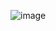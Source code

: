 ![image](https://user-images.githubusercontent.com/72716233/230303306-ba65706d-abac-441c-af2b-ac89673ebc82.png)

